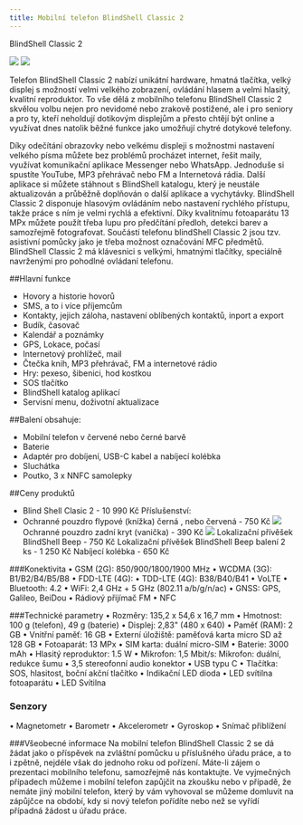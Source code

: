 ```yaml
---
title: Mobilní telefon BlindShell Classic 2
---
```

BlindShell Classic 2

[![](/soubory/classic2red.jpg)](/soubory/classic2red.jpg)
[![](/soubory/classic2black.jpg)](/soubory/classic2black.jpg)

Telefon BlindShell Classic 2 nabízí unikátní hardware, hmatná tlačítka, velký displej s možností velmi velkého zobrazení, ovládání hlasem a velmi hlasitý, kvalitní reproduktor. To vše dělá
z mobilního telefonu BlindShell Classic 2 skvělou volbu nejen pro nevidomé nebo zrakově postižené, ale i pro seniory a pro ty, kteří neholdují dotikovým displejům a přesto chtějí být online a využívat dnes natolik běžné funkce jako umožňují chytré dotykové telefony.

Díky odečítání obrazovky nebo velkému displeji s možnostmi nastavení velkého písma můžete bez problémů procházet internet, řešit maily, využívat komunikační aplikace Messenger nebo WhatsApp.
Jednoduše si spustíte YouTube, MP3 přehrávač nebo FM a Internetová rádia.
Další aplikace si můžete stáhnout s BlindShell katalogu, který je neustále aktualizován a průběžně doplňován o další aplikace a vychytávky.
BlindShell Classic 2 disponuje hlasovým ovládáním nebo nastavení rychlého přístupu, takže práce s ním je velmi rychlá a efektivní.
Díky kvalitnímu fotoaparátu 13 MPx můžete použít třeba lupu pro předčítání předloh, detekci barev a samozřejmě fotografovat.
Součástí telefonu blindShell Classic 2 jsou tzv. asistivní pomůcky jako je třeba možnost označování MFC předmětů.
BlindShell Classic 2 má klávesnici s velkými, hmatnými tlačítky, speciálně navrženými pro pohodlné ovládaní telefonu.

##Hlavní funkce
- Hovory a historie hovorů
- SMS, a to i více příjemcům
- Kontakty, jejich záloha, nastavení oblíbených kontaktů, inport a export
- Budík, časovač
- Kalendář a poznámky
- GPS, Lokace, počasí
- Internetový prohlížeč, mail
- Čtečka knih, MP3 přehrávač, FM a internetové rádio
- Hry: pexeso, šibenici, hod kostkou
- SOS tlačítko
- BlindShell katalog aplikací
- Servisní menu, doživotní aktualizace

##Balení obsahuje:
-  Mobilní telefon v červené nebo černé barvě
- Baterie
- Adaptér pro dobíjení, USB-C kabel a nabíjecí kolébka
- Sluchátka
- Poutko, 3 x NNFC samolepky

##Ceny produktů
- Blind Shell Clasic 2 - 10 990 Kč
Příslušenství:
- Ochranné pouzdro flypové (knížka) černá , nebo červená - 750 Kč
[![](/soubory/flypové-pouzdro.png)](/soubory/flypové-pouzdro.png.jpg)
Ochranné pouzdro zadní kryt (vanička) - 390 Kč
[![](/soubory/zadni-kryt.png)](/soubory/zadni-kryt.png)
Lokalizační přívěšek BlindShell Beep - 750 Kč
Lokalizační přívěšek BlindShell Beep balení 2 ks - 1 250 Kč
Nabíjecí kolébka - 650 Kč

###Konektivita
• GSM (2G): 850/900/1800/1900 MHz
• WCDMA (3G): B1/B2/B4/B5/B8
• FDD-LTE (4G):
• TDD-LTE (4G): B38/B40/B41
• VoLTE
• Bluetooth: 4.2
• WiFi: 2,4 GHz + 5 GHz (802.11 a/b/g/n/ac)
• GNSS: GPS, Galileo, BeiDou
• Rádiový přijímač FM
• NFC

###Technické parametry
• Rozměry: 135,2 x 54,6 x 16,7 mm
• Hmotnost: 100 g (telefon), 49 g (baterie)
• Displej: 2,83" (480 x 640)
• Paměť (RAM): 2 GB
• Vnitřní paměť: 16 GB
• Externí úložiště: paměťová karta micro SD až 128 GB
• Fotoaparát: 13 MPx
• SIM karta: duální micro-SIM
• Baterie: 3000 mAh
• Hlasitý reproduktor: 1.5 W
• Mikrofon: 1,5 Mbit/s: Mikrofon: duální, redukce šumu
• 3,5 stereofonní audio konektor
• USB typu C
• Tlačítka: SOS, hlasitost, boční akční tlačítko
• Indikační LED dioda
• LED svítilna fotoaparátu
• LED Svítilna

### Senzory
• Magnetometr
• Barometr
• Akcelerometr
• Gyroskop
• Snímač přiblížení

###Všeobecné informace
Na mobilní telefon BlindShell Classic 2 se dá žádat jako o příspěvek na zvláštní pomůcku u příslušného úřadu práce, a to i zpětně, nejdéle však do jednoho roku od pořízení.
Máte-li zájem o prezentaci mobilního telefonu, samozřejmě nás kontaktujte.
Ve vyjmečných případech můžeme i mobilní telefon zapůjčit na zkoušku nebo v případě, že nemáte jiný mobilní telefon, který by vám vyhovoval se můžeme domluvit na zápůjčce na období, kdy si nový telefon pořídíte nebo než se vyřídí případná žádost u úřadu práce.

